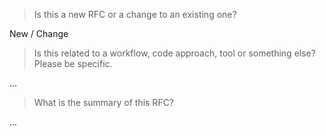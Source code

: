 <!-- Before submitting this PR, please ensure that:

* You have used the RFC template as the basis for a new RFC
* You have placed your new RFC in the `text` folder with a sequential file number that is reflected in the file itself as the RFC number
* You have updated the index file in the root folder to include your RFC in the relevant section 

-->

> Is this a new RFC or a change to an existing one?

New / Change

> Is this related to a workflow, code approach, tool or something else? Please be specific.

...

> What is the summary of this RFC?

...

<!-- 
Please assign this PR to the whole perm dev team and post about it on the development channel in Slack
-->
